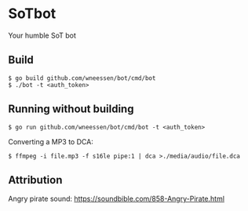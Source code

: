 # SoTbot
Your humble SoT bot

## Build
```shell
$ go build github.com/wneessen/bot/cmd/bot
$ ./bot -t <auth_token>
```

## Running without building
```shell
$ go run github.com/wneessen/bot/cmd/bot -t <auth_token>
```

Converting a MP3 to DCA:
```shell
$ ffmpeg -i file.mp3 -f s16le pipe:1 | dca >./media/audio/file.dca
```

## Attribution
Angry pirate sound: https://soundbible.com/858-Angry-Pirate.html